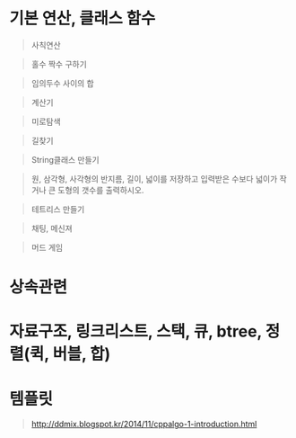 # 기본 연산, 클래스 함수

> 사칙연산

> 홀수 짝수 구하기

> 임의두수 사이의 합

> 계산기

> 미로탐색

> 길찾기

> String클래스 만들기

> 원, 삼각형, 사각형의 반지름, 길이, 넓이를 저장하고 입력받은 수보다 넓이가 작거나 큰 도형의 갯수를 출력하시오.

> 테트리스 만들기

> 채팅, 메신져

> 머드 게임

# 상속관련

# 자료구조, 링크리스트, 스택, 큐, btree, 정렬(퀵, 버블, 합)

# 템플릿

> <http://ddmix.blogspot.kr/2014/11/cppalgo-1-introduction.html>

